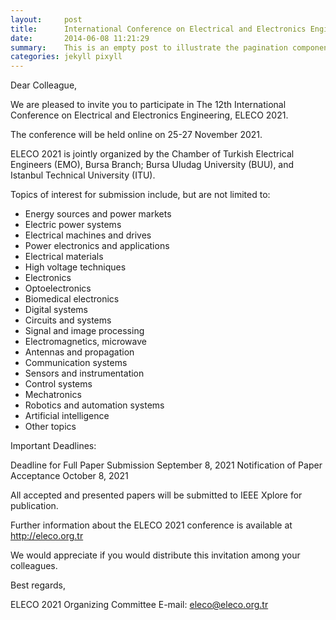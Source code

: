 ```yaml
---
layout:     post
title:      International Conference on Electrical and Electronics Engineering
date:       2014-06-08 11:21:29
summary:    This is an empty post to illustrate the pagination component with Pixyll.
categories: jekyll pixyll
---
```


Dear Colleague,

 

We are pleased to invite you to participate in The 12th International Conference on Electrical and Electronics Engineering, ELECO 2021.

The conference will be held online on 25-27 November 2021.

ELECO 2021 is jointly organized by the Chamber of Turkish Electrical Engineers (EMO), Bursa Branch; Bursa Uludag University (BUU), and Istanbul Technical University (ITU).

Topics of interest for submission include, but are not limited to:

* Energy sources and power markets
* Electric power systems
* Electrical machines and drives
* Power electronics and applications
* Electrical materials
* High voltage techniques
* Electronics
* Optoelectronics
* Biomedical electronics
* Digital systems
* Circuits and systems
* Signal and image processing
* Electromagnetics, microwave
* Antennas and propagation
* Communication systems
* Sensors and instrumentation
* Control systems
* Mechatronics
* Robotics and automation systems
* Artificial intelligence
* Other topics

Important Deadlines:

Deadline for Full Paper Submission September 8, 2021
Notification of Paper Acceptance October 8, 2021

All accepted and presented papers will be submitted to IEEE Xplore for publication.

Further information about the ELECO 2021 conference is available at http://eleco.org.tr

We would appreciate if you would distribute this invitation among your colleagues.

Best regards,

ELECO 2021 Organizing Committee
E-mail: eleco@eleco.org.tr